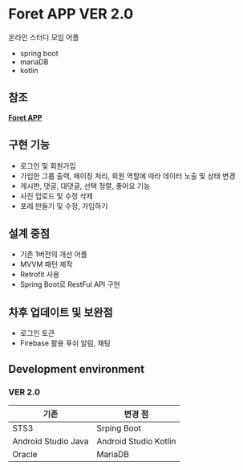 
# Foret APP VER 2.0
온라인 스터디 모임 어플
- spring boot
- mariaDB
- kotlin

## 참조
**[Foret APP](https://github.com/azqazq195/Project/blob/master/Foret)**

## 구현 기능
- 로그인 및 회원가입
- 가입한 그룹 출력, 페이징 처리, 회원 역할에 따라 데이터 노출 및 상태 변경
- 게시판, 댓글, 대댓글, 선택 정렬, 좋아요 기능
- 사진 업로드 및 수정 삭제
- 포레 만들기 및 수정, 가입하기

## 설계 중점
- 기존 1버전의 개선 어플
- MVVM 패턴 제작
- Retrofit 사용
- Spring Boot로 RestFul API 구현

## 차후 업데이트 및 보완점
- 로그인 토큰
- Firebase 활용 푸쉬 알림, 채팅

## Development environment

### VER 2.0
| 기존 | 변경 점 |
|--|--|
|STS3|Srping Boot|
|Android Studio Java|Android Studio Kotlin| 
|Oracle|MariaDB|

